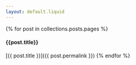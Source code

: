 ```yaml
---
layout: default.liquid
---
```



{% for post in collections.posts.pages %}
#### {{post.title}}

[{{ post.title }}]({{ post.permalink }})
{% endfor %}
